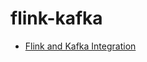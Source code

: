 <!-- generated by markdown-notes-tree -->

# flink-kafka

<!-- optional markdown-notes-tree directory description starts here -->

<!-- optional markdown-notes-tree directory description ends here -->

- [Flink and Kafka Integration](readme.md)
